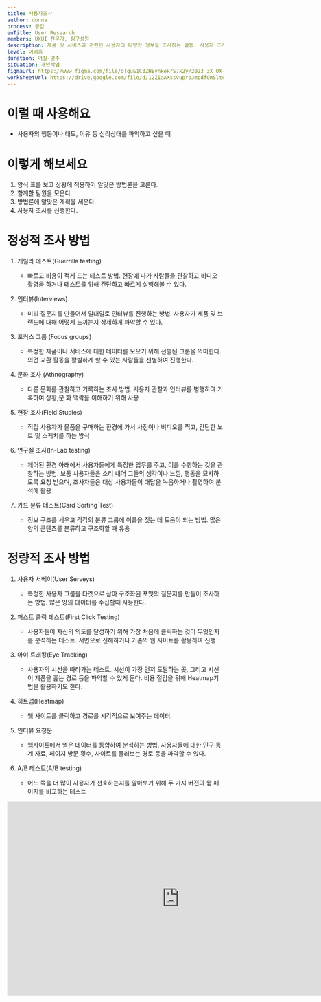 ```yaml
---
title: 사용자조사
author: donna
process: 공감
enTitle: User Research
members: UXUI 전문가, 팀구성원
description: 제품 및 서비스와 관련된 사용자의 다양한 정보를 조사하는 활동. 사용자 조사 방식에는 ‘정성적 조사’, ‘정량적 조사’로 나누어진다.
level: 어려움
duration: 며칠-몇주
situation: 개인작업
figmaUrl: https://www.figma.com/file/oTquE1C3ZHEynkeRrS7x2y/2023_3X_UX-Card_WorkSheet_Ver.3?type=design&node-id=104-4299&mode=design&t=uMLYbDeXRC8639ZD-4
workSheetUrl: https://drive.google.com/file/d/12ZIaAXssvupYoJmpdfOmSlteJ0EB_p-c/view?usp=sharing
---
```

<!-- 프로세스별 보기: 공감, 설계, 프로토타입, 테스트 -->
<!--duration은 분단위로 숫자만 적어주세요-->
<!--level: 쉬움, 중간, 어려움-->

# 이럴 때 사용해요

- 사용자의 행동이나 태도, 이유 등 심리상태를 파악하고 싶을 때

# 이렇게 해보세요

1. 양식 표를 보고 상황에 적용하기 알맞은 방법론을 고른다.
2. 함께할 팀원을 모은다.
3. 방법론에 알맞은 계획을 세운다.
4. 사용자 조사를 진행한다.

# 정성적 조사 방법
1. 게릴라 테스트(Guerrilla testing)
    - 빠르고 비용이 적게 드는 테스트 방법. 현장에 나가 사람들을 관찰하고 비디오 촬영을 하거나 
테스트를 위해 간단하고 빠르게 실행해볼 수 있다.

2. 인터뷰(Interviews)
    - 미리 질문지를 만들어서 일대일로 인터뷰를 진행하는 방법. 사용자가 제품 및 브랜드에 대해 어떻게 느끼는지 상세하게 파악할 수 있다.

3. 포커스 그룹 (Focus groups)
    - 특정한 제품이나 서비스에 대한 데이터를 모으기 위해 선별된 그룹을 의미한다. 의견 교환 활동을 활발하게 할 수 있는 사람들을 선별하여 진행한다.

4. 문화 조사 (Athnography)
    - 다른 문화를 관찰하고 기록하는 조사 방법. 사용자 관찰과 인터뷰를 병행하여 기록하여 
상황,문 화 맥락을 이해하기 위해 사용

5. 현장 조사(Field Studies)
    - 직접 사용자가 물품을 구매하는 환경에 가서 사진이나 비디오를 찍고, 간단한 노트 및 스케치를 하는 방식

6. 연구실 조사(In-Lab testing)
    - 제어된 환경 아래에서 사용자들에게 특정한 업무를 주고, 이를 수행하는 것을 관찰하는 방법. 보통 사용자들은 소리 내어 그들의 생각이나 느낌, 행동을 묘사하도록 요청 받으며, 조사자들은 대상 사용자들이 대답을 녹음하거나 촬영하여 분석에 활용

7. 카드 분류 테스트(Card Sorting Test)
    - 정보 구조를 세우고 각각의 분류 그룹에 이름을 짓는 데 도움이 되는 방법. 많은 양의 콘텐츠를 분류하고 구조화할 때 유용


# 정량적 조사 방법
1. 사용자 서베이(User Serveys)
    - 특정한 사용자 그룹을 타겟으로 삼아 구조화된 포맷의 질문지를 만들어 조사하는 방법. 
많은 양의 데이터를 수집할때 사용한다.

2. 퍼스트 클릭 테스트(First Click Testing)
    - 사용자들이 자신의 의도를 달성하기 위해 가장 처음에 클릭하는 것이 무엇인지를 분석하는 테스트. 서면으로 진해하거나 기존의 웹 사이트를 활용하여 진행

3. 아이 트래킹(Eye Tracking)
    - 사용자의 시선을 따라가는 테스트. 시선이 가장 먼저 도달하는 곳, 그리고 시선이 제품을 훑는 경로 등을 파악할 수 있게 둔다. 비용 절감을 위해 Heatmap기법을 활용하기도 한다.

4. 히트맵(Heatmap)
    - 웹 사이트를 클릭하고 경로를 시각적으로 보여주는 데이터. 

5. 인터뷰 요청문
    - 웹사이트에서 얻은 데이터를 통합하여 분석하는 방법. 사용자들에 대한 인구 통계 자료,
페이지 방문 횟수, 사이트를 둘러보는 경로 등을 파악할 수 있다.

6. A/B 테스트(A/B testing)
    - 어느 쪽을 더 많이 사용자가 선호하는지를 알아보기 위해 두 가지 버전의 웹 페이지를 
비교하는 테스트

<iframe style="border: 1px solid rgba(0, 0, 0, 0.1);" width="800" height="450" src="https://www.figma.com/embed?embed_host=share&url=https%3A%2F%2Fwww.figma.com%2Ffile%2FoTquE1C3ZHEynkeRrS7x2y%2F2023_3X_UX-Card_WorkSheet_Ver.3%3Ftype%3Ddesign%26node-id%3D104%253A4300%26mode%3Ddesign%26t%3DuMLYbDeXRC8639ZD-1" allowfullscreen></iframe>

